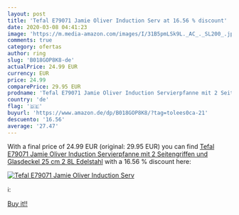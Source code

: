 ```yaml
---
layout: post
title: 'Tefal E79071 Jamie Oliver Induction Serv at 16.56 % discount'
date: 2020-03-08 04:41:23
image: 'https://m.media-amazon.com/images/I/31B5pmLSk9L._AC_._SL200_.jpg'
comments: true
category: ofertas
author: ring
slug: 'B018GOP8K8-de'
actualPrice: 24.99 EUR
currency: EUR
price: 24.99
comparePrice: 29.95 EUR
prodname: 'Tefal E79071 Jamie Oliver Induction Servierpfanne mit 2 Seitengriffen und Glasdeckel  25 cm  2 8L  Edelstahl'
country: 'de'
flag: '🇩🇪'
buyurl: 'https://www.amazon.de/dp/B018GOP8K8/?tag=tolees0ca-21'
descuento: '16.56'
average: '27.47'
---
```


With a final price of 24.99 EUR (original: 29.95 EUR) you can find [Tefal E79071 Jamie Oliver Induction Servierpfanne mit 2 Seitengriffen und Glasdeckel  25 cm  2 8L  Edelstahl](https://www.amazon.de/dp/B018GOP8K8/?tag=tolees0ca-21) with a  16.56 % discount here:

[![Tefal E79071 Jamie Oliver Induction Serv](https://m.media-amazon.com/images/I/31B5pmLSk9L._AC_._SL200_.jpg)](https://www.amazon.de/dp/B018GOP8K8/?tag=tolees0ca-21)

ℹ️:


[Buy it!!](https://www.amazon.de/dp/B018GOP8K8/?tag=tolees0ca-21)

